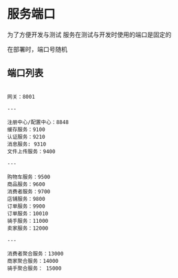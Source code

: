 # 服务端口

为了方便开发与测试
服务在测试与开发时使用的端口是固定的

在部署时，端口号随机

## 端口列表

```

网关：8001

---

注册中心/配置中心：8848
缓存服务：9100
认证服务：9210
消息服务: 9310
文件上传服务：9400

---

购物车服务：9500
商品服务：9600
消费者服务：9700
店铺服务：9800
订单服务：9900
订单服务：10010
骑手服务：11000
卖家服务：12000

---

消费者聚合服务：13000
商家聚合服务：14000
骑手聚合服务： 15000
```